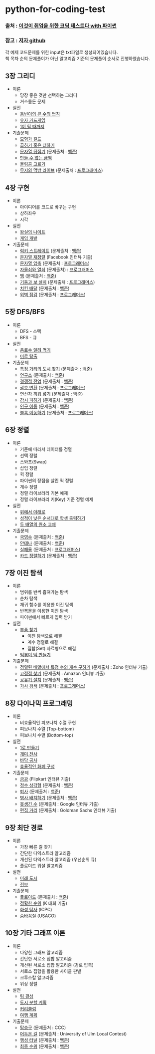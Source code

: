 # python-for-coding-test
### 출처 : [이것이 취업을 위한 코딩 테스트다 with 파이썬](http://www.yes24.com/Product/Goods/91433923)
### 참고 : [저자 github](https://github.com/ndb796/python-for-coding-test)

각 예제 코드문제를 위한 input은 txt파일로 생성되어있습니다.  
책 목차 순의 문제풀이가 아닌 알고리즘 기준의 문제풀이 순서로 진행하였습니다.

## 3장 그리디

* 이론
    * 당장 좋은 것만 선택하는 그리디
    * 거스름돈 문제
* 실전
    * [동빈이의 큰 수의 법칙](03_그리디/1_큰수의법칙.py)
    * [숫자 카드게임](03_그리디/2_숫자카드게임.py)
    * [1이 될 때까지](03_그리디/3_1이될때까지.py)
* 기출문제
    * [모험가 길드](03_그리디/4_모험가길드.py)
    * [곱하기 혹은 더하기](03_그리디/5_곱하기혹은더하기.py)
    * [문자열 뒤집기](03_그리디/6_문자열뒤집기.py) (문제출처 : [백준](https://www.acmicpc.net/problem/1439))
    * [만들 수 없는 금액](03_그리디/7_만들수없는금액.py)
    * [볼링공 고르기](03_그리디/8_볼링공고르기.py)
    * [무지의 먹방 라이브](03_그리디/9_무지의먹방라이브.py) (문제출처 : [프로그래머스](https://programmers.co.kr/learn/courses/30/lessons/42891))

## 4장 구현

* 이론
    * 아이디어를 코드로 바꾸는 구현
    * 상하좌우
    * 시각
* 실전
    * [왕실의 나이트](04_구현/1_왕실의나이트.py)
    * [게임 개발](04_구현/2_게임개발.py)
* 기출문제
    * [럭키 스트레이트](04_구현/3_럭키스트레이트.py) (문제출처 : [백준](https://www.acmicpc.net/problem/18406))
    * [문자열 재정렬](04_구현/4_문자열재정렬.py) (Facebook 인터뷰 기출)
    * [문자열 압축](04_구현/5_문자열압축.py) (문제출처 : [프로그래머스](https://programmers.co.kr/learn/courses/30/lessons/60057))
    * [자물쇠와 열쇠](04_구현/6_좌물쇠와열쇠.py) (문제출처) : [프로그래머스](https://programmers.co.kr/learn/courses/30/lessons/60059)
    * [뱀](04_구현/7_뱀.py) (문제출처 : [백준](https://www.acmicpc.net/problem/3190))
    * [기둥과 보 설치](04_구현/8_기둥과보.py) (문제출처 : [프로그래머스](https://programmers.co.kr/learn/courses/30/lessons/60061))
    * [치킨 배달](04/9.py) (문제출처 : [백준](https://www.acmicpc.net/problem/15686))
    * [외벽 점검](04_구현/10_외벽점검_2.py) (문제출처 : [프로그래머스](https://programmers.co.kr/learn/courses/30/lessons/60062))

## 5장 DFS/BFS

* 이론
    * DFS - 스택
    * BFS - 큐
* 실전
    * [음료수 얼려 먹기](05_DFS_BFS/1_음료수얼려먹기.py)
    * [미로 탈출](05_DFS_BFS/2_미로탈출.py)
* 기출문제
    * [특정 거리의 도시 찾기](05_DFS_BFS/3_특정거리의도시찾기.py) (문제출처 : [백준](https://www.acmicpc.net/problem/18352))
    * [연구소](05_DFS_BFS/4_연구소.py) (문제출처 : [백준](https://www.acmicpc.net/problem/14502))
    * [경쟁적 전염](05_DFS_BFS/5_경쟁적전염.py) (문제출처 : [백준](https://www.acmicpc.net/problem/18405))
    * [괄호 변환](05_DFS_BFS/6_괄호변환.py)  (문제출처 : [프로그래머스](https://programmers.co.kr/learn/courses/30/lessons/60058))
    * [연산자 끼워 넣기](05_DFS_BFS/7_연산자끼워넣기.py)  (문제출처 : [백준](https://www.acmicpc.net/problem/14888))
    * [감시 피하기](05_DFS_BFS/8_감시피하기.py)  (문제출처 : [백준](https://www.acmicpc.net/problem/18428))
    * [인구 이동](05_DFS_BFS/9_인구이동.py)  (문제출처 : [백준](https://www.acmicpc.net/problem/16234))
    * [블록 이동하기](05_DFS_BFS/10_블록이동하기.py)  (문제출처 : [프로그래머스](https://programmers.co.kr/learn/courses/30/lessons/60063))

## 6장 정렬

* 이론
    * 기준에 따라서 데이터를 정렬
    * 선택 정렬
    * 스와프(Swap)
    * 삽입 정렬
    * 퀵 정렬
    * 파이썬의 장점을 살린 퀵 정렬
    * 계수 정렬
    * 정렬 라이브러리 기본 예제
    * 정렬 라이브러리 키(Key) 기준 정렬 예제
* 실전
    * [위에서 아래로](06_정렬/1_위에서아래로.py)
    * [성적이 낮은 순서대로 학생 출력하기](06_정렬/2_성적이낮은순서로학생출력하기.py)
    * [두 배열의 원소 교체](06_정렬/3_두배열의원소교체.py)
* 기출문제
    * [국영수](06_정렬/4_국영수.py) (문제출처 : [백준](https://www.acmicpc.net/problem/10825))
    * [안테나](06_정렬/5_안테나.py) (문제출처 : [백준](https://www.acmicpc.net/problem/18310))
    * [실패율](06_정렬/6_실패율.py) (문제출처 : [프로그래머스](https://programmers.co.kr/learn/courses/30/lessons/42889)) 
    * [카드 정렬하기](06_정렬/7_카드정렬하기.py) (문제출처 : [백준](https://www.acmicpc.net/problem/1715))

## 7장 이진 탐색

* 이론
    * 범위를 반씩 좁혀가는 탐색
    * 순차 탐색
    * 재귀 함수를 이용한 이진 탐색
    * 반복문을 이용한 이진 탐색
    * 파이썬에서 빠르게 입력 받기
* 실전
    * [부품 찾기](07_이진탐색/1_부품찾기.py)
        * 이진 탐색으로 해결
        * 계수 정렬로 해결
        * 집합(Set) 자료형으로 해결
    * [떡볶이 떡 만들기](07_이진탐색/2_떡볶이떡만들기.py)
* 기출문제
    * [정렬된 배열에서 특정 수의 개수 구하기](07_이진탐색/3_정렬된배열에서특정수의개수구하기_2.py) (문제출처 : Zoho 인터뷰 기출)
    * [고정점 찾기](07_이진탐색/4_고정점찾기.py) (문제출처 : Amazon 인터뷰 기출)
    * [공유기 설치](07_이진탐색/5_공유기설치.py) (문제출처 : [백준](https://www.acmicpc.net/problem/2110))
    * [가사 검색](07_이진탐색/6_가사검색_2.py) (문제출처 : [프로그래머스](https://programmers.co.kr/learn/courses/30/lessons/60060))

## 8장 다이나믹 프로그래밍

* 이론
    * 비효율적인 피보나치 수열 구현
    * 피보나치 수열 (Top-bottom)
    * 피보나치 수열 (Bottom-top)
* 실전
    * [1로 만들기](08_DP/1_1로만들기.py)
    * [개미 전사](08_DP/2_개미전사.py)
    * [바닥 공사](08_DP/3_바닥공사.py)
    * [효율적인 화폐 구성](08_DP/4_효율적인화폐구성.py)
* 기출문제
    * [금광](08_DP/5_금광.py) (Flipkart 인터뷰 기출)
    * [정수 삼각형](08/6.py) (문제출처 : [백준](https://www.acmicpc.net/problem/1932))
    * [퇴사](08/7.py) (문제출처 : [백준](https://www.acmicpc.net/problem/14501))
    * [병사 배치하기](08/8.py) (문제출처 : [백준](https://www.acmicpc.net/problem/18353))
    * [못생긴 수](08/9.py) (문제출처 : Google 인터뷰 기출)
    * [편집 거리](08/10.py) (문제출처 : Goldman Sachs 인터뷰 기출)

## 9장 최단 경로

* 이론
    * 가장 빠른 길 찾기
    * 간단한 다익스트라 알고리즘
    * 개선된 다익스트라 알고리즘 (우선순위 큐)
    * 플로이드 워셜 알고리즘
* 실전
    * [미래 도시](09_최단경로/1_미래도시.py)
    * [전보](09_최단경로/2_전보.py)
* 기출문제
    * [플로이드](09_최단경로/3_플로이드.py) (문제출처 : [백준](https://www.acmicpc.net/problem/11404))
    * [정확한 순위](09_최단경로/4_정확한순위.py) (K 대회 기출)
    * [화성 탐사](09_최단경로/5_화성탐사.py) (ICPC)
    * [숨바꼭질](09_최단경로/6_숨바꼭질.py) (USACO)

## 10장 기타 그래프 이론

* 이론
    * 다양한 그래프 알고리즘
    * 간단한 서로소 집합 알고리즘
    * 개선된 서로소 집합 알고리즘 (경로 압축)
    * 서로소 집합을 활용한 사이클 판별
    * 크루스칼 알고리즘
    * 위상 정렬
* 실전
    * [팀 결성](10/1.py)
    * [도시 분할 계획](10/2.py)
    * [커리큘럼](10/3.py)
    * [여행 계획](10/4.py)
* 기출문제
    * [탑승구](10/5.py) (문제출처 : CCC)
    * [어두운 길](10/6.py) (문제출처 : University of Ulm Local Contest)
    * [행성 터널](10/7.py) (문제출처 : [백준](https://www.acmicpc.net/problem/2887))
    * [최종 순위](10/8.py) (문제출처 : [백준](https://www.acmicpc.net/problem/3665))